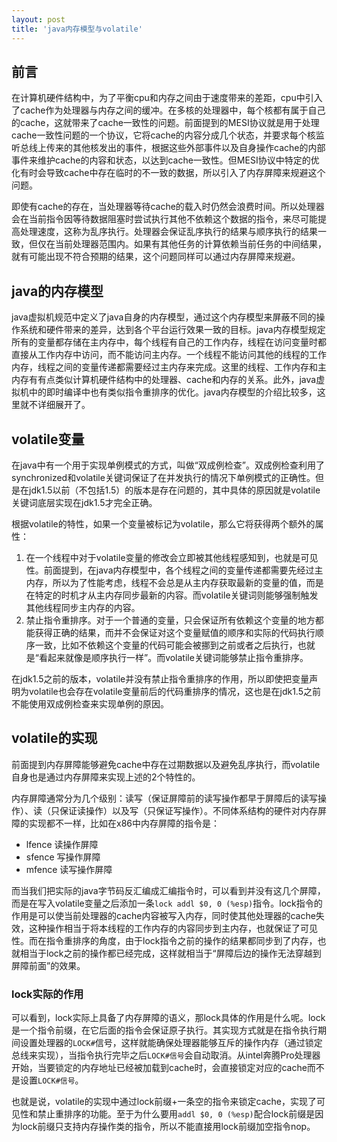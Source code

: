 ```yaml
---
layout: post
title: 'java内存模型与volatile'
---
```


## 前言

在计算机硬件结构中，为了平衡cpu和内存之间由于速度带来的差距，cpu中引入了cache作为处理器与内存之间的缓冲。在多核的处理器中，每个核都有属于自己的cache，这就带来了cache一致性的问题。前面提到的MESI协议就是用于处理cache一致性问题的一个协议，它将cache的内容分成几个状态，并要求每个核监听总线上传来的其他核发出的事件，根据这些外部事件以及自身操作cache的内部事件来维护cache的内容和状态，以达到cache一致性。但MESI协议中特定的优化有时会导致cache中存在临时的不一致的数据，所以引入了内存屏障来规避这个问题。

即使有cache的存在，当处理器等待cache的载入时仍然会浪费时间。所以处理器会在当前指令因等待数据阻塞时尝试执行其他不依赖这个数据的指令，来尽可能提高处理速度，这称为乱序执行。处理器会保证乱序执行的结果与顺序执行的结果一致，但仅在当前处理器范围内。如果有其他任务的计算依赖当前任务的中间结果，就有可能出现不符合预期的结果，这个问题同样可以通过内存屏障来规避。

## java的内存模型

java虚拟机规范中定义了java自身的内存模型，通过这个内存模型来屏蔽不同的操作系统和硬件带来的差异，达到各个平台运行效果一致的目标。java内存模型规定所有的变量都存储在主内存中，每个线程有自己的工作内存，线程在访问变量时都直接从工作内存中访问，而不能访问主内存。一个线程不能访问其他的线程的工作内存，线程之间的变量传递都需要经过主内存来完成。这里的线程、工作内存和主内存有有点类似计算机硬件结构中的处理器、cache和内存的关系。此外，java虚拟机中的即时编译中也有类似指令重排序的优化。java内存模型的介绍比较多，这里就不详细展开了。

## volatile变量

在java中有一个用于实现单例模式的方式，叫做“双成例检查”。双成例检查利用了synchronized和volatile关键词保证了在并发执行的情况下单例模式的正确性。但是在jdk1.5以前（不包括1.5）的版本是存在问题的，其中具体的原因就是volatile关键词底层实现在jdk1.5才完全正确。

根据volatile的特性，如果一个变量被标记为volatile，那么它将获得两个额外的属性：

1. 在一个线程中对于volatile变量的修改会立即被其他线程感知到，也就是可见性。前面提到，在java内存模型中，各个线程之间的变量传递都需要先经过主内存，所以为了性能考虑，线程不会总是从主内存获取最新的变量的值，而是在特定的时机才从主内存同步最新的内容。而volatile关键词则能够强制触发其他线程同步主内存的内容。
2. 禁止指令重排序。对于一个普通的变量，只会保证所有依赖这个变量的地方都能获得正确的结果，而并不会保证对这个变量赋值的顺序和实际的代码执行顺序一致，比如不依赖这个变量的代码可能会被挪到之前或者之后执行，也就是“看起来就像是顺序执行一样”。而volatile关键词能够禁止指令重排序。

在jdk1.5之前的版本，volatile并没有禁止指令重排序的作用，所以即使把变量声明为volatile也会存在volatile变量前后的代码重排序的情况，这也是在jdk1.5之前不能使用双成例检查来实现单例的原因。

## volatile的实现

前面提到内存屏障能够避免cache中存在过期数据以及避免乱序执行，而volatile自身也是通过内存屏障来实现上述的2个特性的。

内存屏障通常分为几个级别：读写（保证屏障前的读写操作都早于屏障后的读写操作）、读（只保证读操作）以及写（只保证写操作）。不同体系结构的硬件对内存屏障的实现都不一样，比如在x86中内存屏障的指令是：

+ lfence 读操作屏障
+ sfence 写操作屏障
+ mfence 读写操作屏障

而当我们把实际的java字节码反汇编成汇编指令时，可以看到并没有这几个屏障，而是在写入volatile变量之后添加一条`lock addl $0, 0 (%esp)`指令。lock指令的作用是可以使当前处理器的cache内容被写入内存，同时使其他处理器的cache失效，这种操作相当于将本线程的工作内存的内容同步到主内存，也就保证了可见性。而在指令重排序的角度，由于lock指令之前的操作的结果都同步到了内存，也就相当于lock之前的操作都已经完成，这样就相当于“屏障后边的操作无法穿越到屏障前面”的效果。

### lock实际的作用

可以看到，lock实际上具备了内存屏障的语义，那lock具体的作用是什么呢。lock是一个指令前缀，在它后面的指令会保证原子执行。其实现方式就是在指令执行期间设置处理器的`LOCK#`信号，这样就能确保处理器能够互斥的操作内存（通过锁定总线来实现），当指令执行完毕之后`LOCK#信号`会自动取消。从intel奔腾Pro处理器开始，当要锁定的内存地址已经被加载到cache时，会直接锁定对应的cache而不是设置`LOCK#信号`。

也就是说，volatile的实现中通过lock前缀+一条空的指令来锁定cache，实现了可见性和禁止重排序的功能。至于为什么要用`addl $0, 0 (%esp)`配合lock前缀是因为lock前缀只支持内存操作类的指令，所以不能直接用lock前缀加空指令nop。